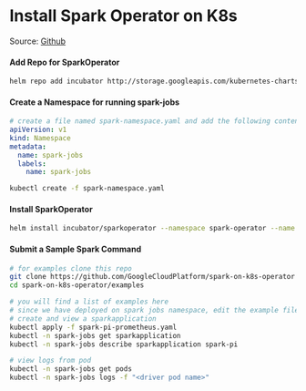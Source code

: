 # Install Spark Operator on K8s

Source: [Github](https://github.com/GoogleCloudPlatform/spark-on-k8s-operator)

#### Add Repo for SparkOperator

```bash
helm repo add incubator http://storage.googleapis.com/kubernetes-charts-incubator
```

#### Create a Namespace for running spark-jobs

```yaml
# create a file named spark-namespace.yaml and add the following contents to it
apiVersion: v1
kind: Namespace
metadata:
  name: spark-jobs
  labels:
    name: spark-jobs
```

```bash
kubectl create -f spark-namespace.yaml
```

#### Install SparkOperator

```bash
helm install incubator/sparkoperator --namespace spark-operator --name spark --set sparkJobNamespace=spark-jobs --set serviceAccounts.spark.name=spark
```


#### Submit a Sample Spark Command

```bash
# for examples clone this repo
git clone https://github.com/GoogleCloudPlatform/spark-on-k8s-operator
cd spark-on-k8s-operator/examples

# you will find a list of examples here
# since we have deployed on spark jobs namespace, edit the example files to remove `namespace: default` wherever they exist
# create and view a sparkapplication
kubectl apply -f spark-pi-prometheus.yaml
kubectl -n spark-jobs get sparkapplication
kubectl -n spark-jobs describe sparkapplication spark-pi

# view logs from pod
kubectl -n spark-jobs get pods
kubectl -n spark-jobs logs -f "<driver pod name>"
```
